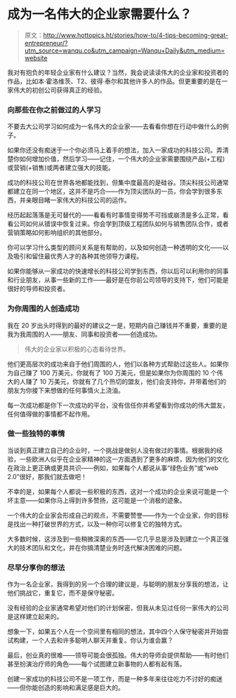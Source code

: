 # 成为一名伟大的企业家需要什么？

> 原文：<http://www.hottopics.ht/stories/how-to/4-tips-becoming-great-entrepreneur/?utm_source=wanqu.co&utm_campaign=Wanqu+Daily&utm_medium=website>

我对有抱负的年轻企业家有什么建议？当然，我会说读读伟大的企业家和投资者的作品，比如本·霍洛维茨、T2、彼得·泰尔和其他许多人的作品。但更重要的是在一家伟大的初创公司获得真正的经验。

### 向那些在你之前做过的人学习

不要去大公司学习如何成为一名伟大的企业家——去看看你想在行动中做什么的例子。

如果你还没有痴迷于一个你必须马上着手的想法，加入一家成功的科技公司。弄清楚你如何增加价值，然后学习——记住，一个伟大的企业家需要围绕产品(+工程)或营销(+销售)或两者建立强大的技能。

成功的科技公司在世界各地都能找到，但集中度最高的是硅谷。顶尖科技公司通常都建立在同一个地区，这并不是巧合——作为顶尖团队的一员，你会学到很多东西，并亲眼目睹一家伟大的科技公司的运作。

经历起起落落是无可替代的——看看有时事情变得势不可挡或崩溃是多么正常，看看公司如何从错误中恢复过来。你会学到顶级工程团队如何与销售团队合作，或者营销策略如何影响组织的其他部分。

你可以学习什么类型的顾问关系是有帮助的，以及如何创造一种透明的文化——以及吸引和留住最优秀人才的各种其他领导力课程。

如果你能够从一家成功的快速增长的科技公司学到东西，你以后可以利用你的同事和行业朋友，从事一些新的工作——最好是在你前公司领导的支持下，他们可能是很好的导师和投资者。

### 为你周围的人创造成功

我在 20 岁出头时得到的最好的建议之一是，短期内自己赚钱并不重要，重要的是我为我周围的人——朋友、同事和投资者——创造成功。

> 伟大的企业家以积极的心态看待世界。

他们更高层次的成功来自于他们周围的人，他们以各种方式帮助过这些人。如果你为自己赚了 100 万美元，你就有了 100 万美元，但是如果你为你周围的 10 个伟大的人赚了 10 万美元，你就有了几个热切的盟友，他们会支持你，并带着他们的朋友为你接下来想做的任何事情火上浇油。

每一次成功都是你下一次成功的平台，没有信任你并希望看到你成功的伟大盟友，任何值得做的事情都不起作用。

### 做一些独特的事情

当谈到真正建立自己的企业时，一个挑战是做别人没有做过的事情。根据我的经验，一些欧洲人似乎在企业家精神的这一方面遇到了更多的麻烦，因为他们的文化在政治上更正确或更具共识——例如，如果每个人都说从事“绿色业务”或“web 2.0”很好，那我们就去做吧！

不幸的是，如果每个人都说一些积极的东西，这对一个成功的企业来说可能是一个坏主意——如果你马上得到许多赞扬，这可能是一个消极的迹象。

一个伟大的企业家会形成自己的观点，不需要赞誉——作为一个企业家，你的目标是找出一种打破世界的方式，以及一种你可以修复它的独特方式。

大多数时候，这涉及到一些稍微深奥的东西——它几乎总是涉及到建立一个真正强大的技术团队和文化，并在你搞清楚业务时迭代解决困难的问题。

### 尽早分享你的想法

作为一名企业家，我得到的另一个合理的建议是，与聪明的朋友分享我的想法，让他们挑战它，重复它，而不是保守秘密。

没有经验的企业家通常希望对他们的计划保密，但我从未见过任何一家伟大的公司是这样建立起来的。

想象一下，如果五个人在一个空间里有相同的想法，其中四个人保守秘密并开始尝试构建，一个人去和许多聪明人聊天并重复。你认为谁会赢？

最后，创业真的很难——领导可能会很孤独。伟大的导师会提供帮助——有时他们甚至扮演治疗师的角色——每个试图建立新事物的人都有起有落。

创建一家成功的科技公司不是一项工作，而是一种多年来往往吃力不讨好的痴迷——但你能创造的影响和满足感是巨大的。